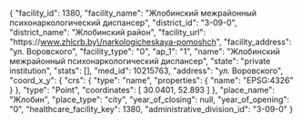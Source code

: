 {
    "facility_id": 1380,
    "facility_name": "Жлобинский межрайонный психонаркологический диспансер",
    "district_id": "3-09-0",
    "district_name": "Жлобинский район",
    "facility_url": "https:\/\/www.zhlcrb.by\/narkologicheskaya-pomoshch",
    "facility_address": "ул. Воровского",
    "facility_type": "0",
    "ap_1": "1",
    "name": "Жлобинский межрайонный психонаркологический диспансер",
    "state": "private institution",
    "stats": [],
    "med_id": 10215763,
    "address": "ул. Воровского",
    "coord_x_y": {
        "crs": {
            "type": "name",
            "properties": {
                "name": "EPSG:4326"
            }
        },
        "type": "Point",
        "coordinates": [
            30.0401,
            52.893
        ]
    },
    "place_name": "Жлобин",
    "place_type": "city",
    "year_of_closing": null,
    "year_of_opening": "0",
    "healthcare_facility_key": 1380,
    "administrative_division_id": "3-09-0"
}